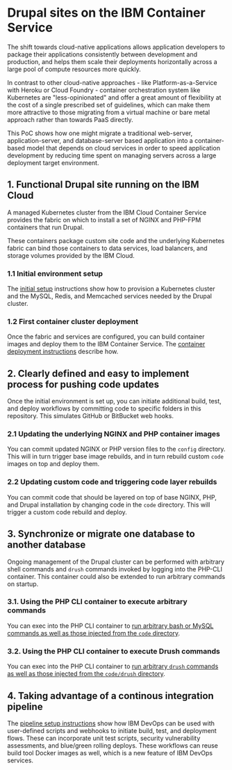 # Drupal sites on the IBM Container Service
The shift towards cloud-native applications allows application developers to package their applications consistently between development and production, and helps them scale their deployments horizontally across a large pool of compute resources more quickly.

In contrast to other cloud-native approaches - like Platform-as-a-Service with Heroku or Cloud Foundry - container orchestration system like Kubernetes are "less-opinionated" and offer a great amount of flexibility at the cost of a single prescribed set of guidelines, which can make them more attractive to those migrating from a virtual machine or bare metal approach rather than towards PaaS directly.

This PoC shows how one might migrate a traditional web-server, application-server, and database-server based application into a container-based model that depends on cloud services in order to speed application development by reducing time spent on managing servers across a large deployment target environment.

## 1. Functional Drupal site running on the IBM Cloud
A managed Kubernetes cluster from the IBM Cloud Container Service provides the fabric on which to install a set of NGINX and PHP-FPM containers that run Drupal.

These containers package custom site code and the underlying Kubernetes fabric can bind those containers to data services, load balancers, and storage volumes provided by the IBM Cloud.

### 1.1 Initial environment setup
The [initial setup](INITIAL-SETUP.md) instructions show how to provision a Kubernetes cluster and the MySQL, Redis, and Memcached services needed by the Drupal cluster.

### 1.2 First container cluster deployment
Once the fabric and services are configured, you can build container images and deploy them to the IBM Container Service. The [container deployment instructions](DEPLOY-CONTAINERS.md) describe how.

## 2. Clearly defined and easy to implement process for pushing code updates
Once the initial environment is set up, you can initiate additional build, test, and deploy workflows by committing code to specific folders in this repository. This simulates GitHub or BitBucket web hooks.

### 2.1 Updating the underlying NGINX and PHP container images
You can commit updated NGINX or PHP version files to the `config` directory. This will in turn trigger base image rebuilds, and in turn rebuild custom `code` images on top and deploy them.

### 2.2 Updating custom code and triggering code layer rebuilds
You can commit code that should be layered on top of base NGINX, PHP, and Drupal installation by changing code in the `code` directory. This will trigger a custom code rebuild and deploy.

## 3. Synchronize or migrate one database to another database
Ongoing management of the Drupal cluster can be performed with arbitrary shell commands and `drush` commands invoked by logging into the PHP-CLI container. This container could also be extended to run arbitrary commands on startup.

### 3.1. Using the PHP CLI container to execute arbitrary commands
You can exec into the PHP CLI container to [run arbitrary bash or MySQL commands as well as those injected from the `code` directory](PHP-CLI-DRUSH.md).

### 3.2. Using the PHP CLI container to execute Drush commands
You can exec into the PHP CLI container to [run arbitrary `drush` commands as well as those injected from the `code/drush` directory](PHP-CLI-DRUSH.md).

## 4. Taking advantage of a continous integration pipeline
The [pipeline setup instructions](PIPELINE-SETUP.md) show how IBM DevOps can be used with user-defined scripts and webhooks to initiate build, test, and deployment flows. These can incorporate unit test scripts, security vulnerability assessments, and blue/green rolling deploys. These workflows can reuse build tool Docker images as well, which is a new feature of IBM DevOps services.
